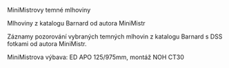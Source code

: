 MiniMistrovy temné mlhoviny 

Mlhoviny z katalogu Barnard od autora MiniMistr

Záznamy pozorování vybraných temných mlhovin z katalogu Barnard s DSS fotkami od autora MiniMistr.

MiniMistrova výbava: ED APO 125/975mm, montáž NOH CT30
